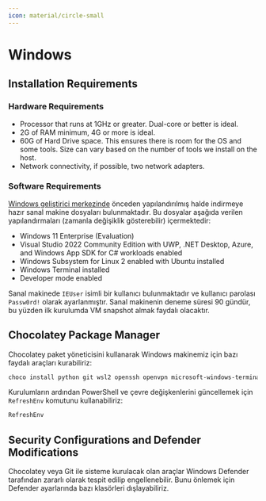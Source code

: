 ```yaml
---
icon: material/circle-small
---
```


# Windows

## Installation Requirements

### Hardware Requirements

* Processor that runs at 1GHz or greater. Dual-core or better is ideal.
* 2G of RAM minimum, 4G or more is ideal.
* 60G of Hard Drive space. This ensures there is room for the OS and some tools. Size can vary based on the number of tools we install on the host.
* Network connectivity, if possible, two network adapters.

### Software Requirements

[Windows geliştirici merkezinde](https://developer.microsoft.com/en-us/windows/downloads/virtual-machines/) önceden yapılandırılmış halde indirmeye hazır sanal makine dosyaları bulunmaktadır. Bu dosyalar aşağıda verilen yapılandırmaları (zamanla değişiklik gösterebilir) içermektedir:

* Windows 11 Enterprise (Evaluation)
* Visual Studio 2022 Community Edition with UWP, .NET Desktop, Azure, and Windows App SDK for C# workloads enabled
* Windows Subsystem for Linux 2 enabled with Ubuntu installed
* Windows Terminal installed
* Developer mode enabled

Sanal makinede `IEUser` isimli bir kullanıcı bulunmaktadır ve kullanıcı parolası `Passw0rd!` olarak ayarlanmıştır. Sanal makinenin deneme süresi 90 gündür, bu yüzden ilk kurulumda VM snapshot almak faydalı olacaktır.

## Chocolatey Package Manager

Chocolatey paket yöneticisini kullanarak Windows makinemiz için bazı faydalı araçları kurabiliriz:

```powershell
choco install python git wsl2 openssh openvpn microsoft-windows-terminal
```

Kurulumların ardından PowerShell ve çevre değişkenlerini güncellemek için `RefreshEnv` komutunu kullanabiliriz:

```powershell
RefreshEnv
```

## Security Configurations and Defender Modifications

Chocolatey veya Git ile sisteme kurulacak olan araçlar Windows Defender tarafından zararlı olarak tespit edilip engellenebilir. Bunu önlemek için Defender ayarlarında bazı klasörleri dışlayabiliriz.
